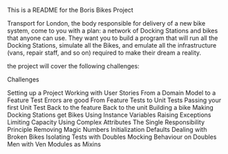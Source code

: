 This is a README for the Boris Bikes Project

Transport for London, the body responsible for delivery of a new bike system, come to you with a plan: a network of Docking Stations and bikes that anyone can use. They want you to build a program that will run all the Docking Stations, simulate all the Bikes, and emulate all the infrastructure (vans, repair staff, and so on) required to make their dream a reality.

the project will cover the following challenges:

Challenges

Setting up a Project
Working with User Stories
From a Domain Model to a Feature Test
Errors are good
From Feature Tests to Unit Tests
Passing your first Unit Test
Back to the feature
Back to the unit
Building a bike
Making Docking Stations get Bikes
Using Instance Variables
Raising Exceptions
Limiting Capacity
Using Complex Attributes
The Single Responsibility Principle
Removing Magic Numbers
Initialization Defaults
Dealing with Broken Bikes
Isolating Tests with Doubles
Mocking Behaviour on Doubles
Men with Ven
Modules as Mixins


